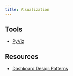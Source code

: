 ```yaml
---
title: Visualization
---
```


## Tools

- [PyViz](https://pyviz.org/overviews/index.html)

## Resources

- [Dashboard Design Patterns](https://dashboarddesignpatterns.github.io/)
